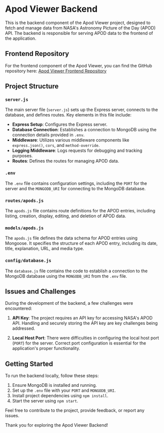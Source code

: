 # Apod Viewer Backend

This is the backend component of the Apod Viewer project, designed to fetch and manage data from NASA's Astronomy Picture of the Day (APOD) API. The backend is responsible for serving APOD data to the frontend of the application.

## Frontend Repository

For the frontend component of the Apod Viewer, you can find the GitHub repository here:
[Apod Viewer Frontend Repository](https://github.com/VinoMurugan/APOD-Viewer-FRONTEND)

## Project Structure

### `server.js`

The main server file (`server.js`) sets up the Express server, connects to the database, and defines routes. Key elements in this file include:

- **Express Setup**: Configures the Express server.
- **Database Connection**: Establishes a connection to MongoDB using the connection details provided in `.env`.
- **Middleware**: Utilizes various middleware components like `express.json()`, `cors`, and `method-override`.
- **Logging Middleware**: Logs requests for debugging and tracking purposes.
- **Routes**: Defines the routes for managing APOD data.

### `.env`

The `.env` file contains configuration settings, including the `PORT` for the server and the `MONGODB_URI` for connecting to the MongoDB database.

### `routes/apods.js`

The `apods.js` file contains route definitions for the APOD entries, including listing, creation, display, editing, and deletion of APOD data.

### `models/apods.js`

The `apods.js` file defines the data schema for APOD entries using Mongoose. It specifies the structure of each APOD entry, including its date, title, explanation, URL, and media type.

### `config/database.js`

The `database.js` file contains the code to establish a connection to the MongoDB database using the `MONGODB_URI` from the `.env` file.

## Issues and Challenges

During the development of the backend, a few challenges were encountered:

1. **API Key**: The project requires an API key for accessing NASA's APOD API. Handling and securely storing the API key are key challenges being addressed.

2. **Local Host Port**: There were difficulties in configuring the local host port (`PORT`) for the server. Correct port configuration is essential for the application's proper functionality.

## Getting Started

To run the backend locally, follow these steps:

1. Ensure MongoDB is installed and running.
2. Set up the `.env` file with your `PORT` and `MONGODB_URI`.
3. Install project dependencies using `npm install`.
4. Start the server using `npm start`.

Feel free to contribute to the project, provide feedback, or report any issues.

Thank you for exploring the Apod Viewer Backend!
